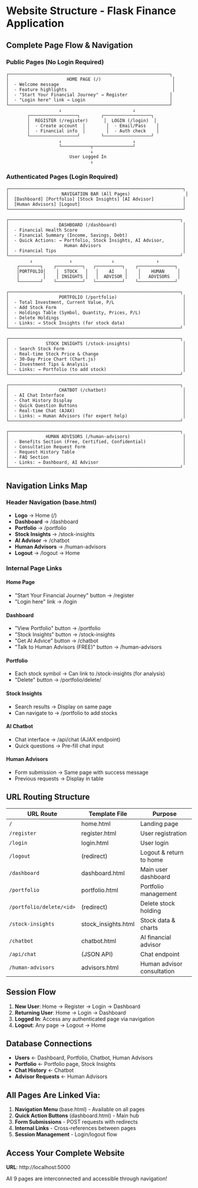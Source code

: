# Website Structure - Flask Finance Application

## Complete Page Flow & Navigation

### Public Pages (No Login Required)
```
┌─────────────────────────────────────────────────────────────┐
│                      HOME PAGE (/)                           │
│  - Welcome message                                           │
│  - Feature highlights                                        │
│  - "Start Your Financial Journey" → Register                │
│  - "Login here" link → Login                                │
└─────────────────────────────────────────────────────────────┘
                    ↓                           ↓
        ┌──────────────────┐        ┌──────────────────┐
        │  REGISTER (/register)      │  LOGIN (/login)  │
        │  - Create account  │        │  - Email/Pass    │
        │  - Financial info  │        │  - Auth check    │
        └──────────────────┘        └──────────────────┘
                    ↓                           ↓
                    └───────────┬───────────────┘
                                ↓
                        User Logged In
                                ↓
```

### Authenticated Pages (Login Required)
```
┌──────────────────────────────────────────────────────────────────┐
│                    NAVIGATION BAR (All Pages)                     │
│  [Dashboard] [Portfolio] [Stock Insights] [AI Advisor]           │
│  [Human Advisors] [Logout]                                       │
└──────────────────────────────────────────────────────────────────┘

┌─────────────────────────────────────────────────────────────────┐
│                   DASHBOARD (/dashboard)                         │
│  - Financial Health Score                                        │
│  - Financial Summary (Income, Savings, Debt)                     │
│  - Quick Actions: → Portfolio, Stock Insights, AI Advisor,       │
│                     Human Advisors                               │
│  - Financial Tips                                                │
└─────────────────────────────────────────────────────────────────┘
         ↓              ↓               ↓                ↓
    ┌────────┐    ┌──────────┐   ┌──────────┐    ┌──────────────┐
    │PORTFOLIO│    │  STOCK   │   │    AI    │    │    HUMAN     │
    │         │    │ INSIGHTS │   │  ADVISOR │    │   ADVISORS   │
    └────────┘    └──────────┘   └──────────┘    └──────────────┘

┌─────────────────────────────────────────────────────────────────┐
│                   PORTFOLIO (/portfolio)                         │
│  - Total Investment, Current Value, P/L                          │
│  - Add Stock Form                                                │
│  - Holdings Table (Symbol, Quantity, Prices, P/L)                │
│  - Delete Holdings                                               │
│  - Links: → Stock Insights (for stock data)                      │
└─────────────────────────────────────────────────────────────────┘

┌─────────────────────────────────────────────────────────────────┐
│              STOCK INSIGHTS (/stock-insights)                    │
│  - Search Stock Form                                             │
│  - Real-time Stock Price & Change                                │
│  - 30-Day Price Chart (Chart.js)                                 │
│  - Investment Tips & Analysis                                    │
│  - Links: → Portfolio (to add stock)                             │
└─────────────────────────────────────────────────────────────────┘

┌─────────────────────────────────────────────────────────────────┐
│                   CHATBOT (/chatbot)                             │
│  - AI Chat Interface                                             │
│  - Chat History Display                                          │
│  - Quick Question Buttons                                        │
│  - Real-time Chat (AJAX)                                         │
│  - Links: → Human Advisors (for expert help)                     │
└─────────────────────────────────────────────────────────────────┘

┌─────────────────────────────────────────────────────────────────┐
│              HUMAN ADVISORS (/human-advisors)                    │
│  - Benefits Section (Free, Certified, Confidential)              │
│  - Consultation Request Form                                     │
│  - Request History Table                                         │
│  - FAQ Section                                                   │
│  - Links: → Dashboard, AI Advisor                                │
└─────────────────────────────────────────────────────────────────┘
```

## Navigation Links Map

### Header Navigation (base.html)
- **Logo** → Home (/)
- **Dashboard** → /dashboard
- **Portfolio** → /portfolio
- **Stock Insights** → /stock-insights
- **AI Advisor** → /chatbot
- **Human Advisors** → /human-advisors
- **Logout** → /logout → Home

### Internal Page Links

#### Home Page
- "Start Your Financial Journey" button → /register
- "Login here" link → /login

#### Dashboard
- "View Portfolio" button → /portfolio
- "Stock Insights" button → /stock-insights
- "Get AI Advice" button → /chatbot
- "Talk to Human Advisors (FREE)" button → /human-advisors

#### Portfolio
- Each stock symbol → Can link to /stock-insights (for analysis)
- "Delete" button → /portfolio/delete/<id>

#### Stock Insights
- Search results → Display on same page
- Can navigate to → /portfolio to add stocks

#### AI Chatbot
- Chat interface → /api/chat (AJAX endpoint)
- Quick questions → Pre-fill chat input

#### Human Advisors
- Form submission → Same page with success message
- Previous requests → Display in table

## URL Routing Structure

| URL Route              | Template File         | Purpose                           |
|------------------------|-----------------------|-----------------------------------|
| `/`                    | home.html             | Landing page                      |
| `/register`            | register.html         | User registration                 |
| `/login`               | login.html            | User login                        |
| `/logout`              | (redirect)            | Logout & return to home           |
| `/dashboard`           | dashboard.html        | Main user dashboard               |
| `/portfolio`           | portfolio.html        | Portfolio management              |
| `/portfolio/delete/<id>`| (redirect)           | Delete stock holding              |
| `/stock-insights`      | stock_insights.html   | Stock data & charts               |
| `/chatbot`             | chatbot.html          | AI financial advisor              |
| `/api/chat`            | (JSON API)            | Chat endpoint                     |
| `/human-advisors`      | advisors.html         | Human advisor consultation        |

## Session Flow

1. **New User**: Home → Register → Login → Dashboard
2. **Returning User**: Home → Login → Dashboard
3. **Logged In**: Access any authenticated page via navigation
4. **Logout**: Any page → Logout → Home

## Database Connections

- **Users** ← Dashboard, Portfolio, Chatbot, Human Advisors
- **Portfolio** ← Portfolio page, Stock Insights
- **Chat History** ← Chatbot
- **Advisor Requests** ← Human Advisors

## All Pages Are Linked Via:

1. **Navigation Menu** (base.html) - Available on all pages
2. **Quick Action Buttons** (dashboard.html) - Main hub
3. **Form Submissions** - POST requests with redirects
4. **Internal Links** - Cross-references between pages
5. **Session Management** - Login/logout flow

## Access Your Complete Website

**URL**: http://localhost:5000

All 9 pages are interconnected and accessible through navigation!
